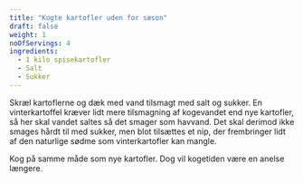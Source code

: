 ```yaml
---
title: "Kogte kartofler uden for sæson"
draft: false
weight: 1
noOfServings: 4
ingredients:
  - 1 kilo spisekartofler
  - Salt
  - Sukker
---
```


Skræl kartoflerne og dæk med vand tilsmagt med salt og sukker. En
vinterkartoffel kræver lidt mere tilsmagning af kogevandet end nye
kartofler, så her skal vandet saltes så det smager som havvand. Det skal
derimod ikke smages hårdt til med sukker, men blot tilsættes et nip, der
frembringer lidt af den naturlige sødme som vinterkartofler kan mangle.

Kog på samme måde som nye kartofler. Dog vil kogetiden være en anelse
længere.

